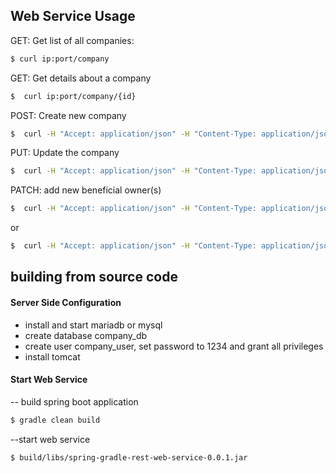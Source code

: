 ## Web Service Usage
GET: Get list of all companies:
```sh
$ curl ip:port/company
```

GET: Get details about a company
```sh
$  curl ip:port/company/{id}
```
POST: Create new company
```sh
$  curl -H "Accept: application/json" -H "Content-Type: application/json" -X POST -d @company.json ip:port/company
```
PUT: Update the company
```sh
$  curl -H "Accept: application/json" -H "Content-Type: application/json" -X PUT -d @company.json ip:port/company
```
PATCH: add new beneficial owner(s)
```sh
$  curl -H "Accept: application/json" -H "Content-Type: application/json" -X PATCH -d owners.json localhost:8080/company/{id}
``` 
or
```sh
$  curl -H "Accept: application/json" -H "Content-Type: application/json" -X PATCH -d "[\"firstOwnerName\", \"secondOwnerName\"]" ip:port/company/{id}
```

## building from source code
#### Server Side Configuration
- install and start mariadb or mysql
- create database company_db 
- create user company_user, set password to 1234 and grant all privileges
- install tomcat

#### Start Web Service
-- build spring boot application
```sh
$ gradle clean build
```
--start web service
```sh
$ build/libs/spring-gradle-rest-web-service-0.0.1.jar
```
